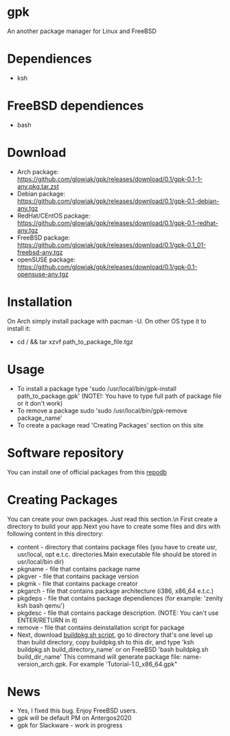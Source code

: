 # gpk
An another package manager for Linux and FreeBSD
# Dependiences
  - ksh
# FreeBSD dependiences
  - bash
# Download
  - Arch package: https://github.com/glowiak/gpk/releases/download/0.1/gpk-0.1-1-any.pkg.tar.zst
  - Debian package: https://github.com/glowiak/gpk/releases/download/0.1/gpk-0.1-debian-any.tgz
  - RedHat/CEntOS package: https://github.com/glowiak/gpk/releases/download/0.1/gpk-0.1-redhat-any.tgz
  - FreeBSD package: https://github.com/glowiak/gpk/releases/download/0.1/gpk-0.1_01-freebsd-any.tgz
  - openSUSE package: https://github.com/glowiak/gpk/releases/download/0.1/gpk-0.1-opensuse-any.tgz
# Installation
On Arch simply install package with pacman -U. On other OS type it to install it:
  - cd / && tar xzvf path_to_package_file.tgz
# Usage
  - To install a package type 'sudo /usr/local/bin/gpk-install path_to_package.gpk' (NOTE!: You have to type full path of package file or it don't work)
  - To remove a package sudo 'sudo /usr/local/bin/gpk-remove package_name'
  - To create a package read 'Creating Packages' section on this site

# Software repository
You can install one of official packages from this [repodb](https://github.com/glowiak/gpk/releases/tag/repodb)
# Creating Packages
You can create your own packages. Just read this section.\n
First create a directory to build your app.Next you have to create some files and dirs with following content in this directory:
  - content - directory that contains package files (you have to create usr, usr/local, opt e.t.c. directories.Main executable file should be stored in usr/local/bin dir)
  - pkgname - file that contains package name
  - pkgver - file that contains package version
  - pkgmk - file that contains package creator
  - pkgarch - file that contains package architecture (i386, x86_64 e.t.c.)
  - pkgdeps - file that contains package dependiences (for example: 'zenity ksh bash qemu')
  - pkgdesc - file that contains package description. (NOTE: You can't use ENTER/RETURN in it)
  - remove - file that contains deinstallation script for package
  - Next, download [buildpkg.sh script](https://github.com/glowiak/gpk/releases/download/buildpkg.sh/buildpkg.sh), go to directory that's one level up than build directory, copy buildpkg.sh to this dir, and type 'ksh buildpkg.sh build_directory_name' or on FreeBSD 'bash buildpkg.sh build_dir_name'
  This command will generate package file: name-version_arch.gpk. For example 'Tutorial-1.0_x86_64.gpk"
# News
  - Yes, I fixed this bug. Enjoy FreeBSD users.
  - gpk will be default PM on Antergos2020
  - gpk for Slackware - work in progress

